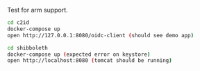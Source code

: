 Test for arm support.

```bash
cd c2id
docker-compose up
open http://127.0.0.1:8080/oidc-client (should see demo app)
```

```bash
cd shibboleth
docker-compose up (expected error on keystore)
open http://localhost:8080 (tomcat should be running)
```
